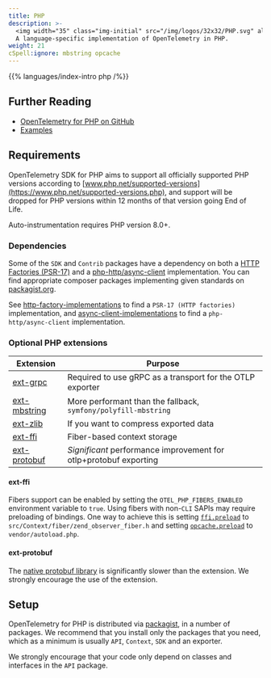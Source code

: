 ```yaml
---
title: PHP
description: >-
  <img width="35" class="img-initial" src="/img/logos/32x32/PHP.svg" alt="PHP">
  A language-specific implementation of OpenTelemetry in PHP.
weight: 21
cSpell:ignore: mbstring opcache
---
```


{{% languages/index-intro php /%}}

## Further Reading

- [OpenTelemetry for PHP on GitHub](https://github.com/open-telemetry/opentelemetry-php)
- [Examples](https://github.com/open-telemetry/opentelemetry-php/tree/main/examples)

## Requirements

OpenTelemetry SDK for PHP aims to support all officially supported PHP versions
according to
[www.php.net/supported-versions](https://www.php.net/supported-versions.php),
and support will be dropped for PHP versions within 12 months of that version
going End of Life.

Auto-instrumentation requires PHP version 8.0+.

### Dependencies

Some of the `SDK` and `Contrib` packages have a dependency on both a
[HTTP Factories (PSR-17)](https://www.php-fig.org/psr/psr-17/) and a
[php-http/async-client](https://docs.php-http.org/en/latest/clients.html)
implementation. You can find appropriate composer packages implementing given
standards on [packagist.org](https://packagist.org/).

See
[http-factory-implementations](https://packagist.org/providers/psr/http-factory-implementation)
to find a `PSR-17 (HTTP factories)` implementation, and
[async-client-implementations](https://packagist.org/providers/php-http/async-client-implementation)
to find a `php-http/async-client` implementation.

### Optional PHP extensions

| Extension                                                                 | Purpose                                                           |
| ------------------------------------------------------------------------- | ----------------------------------------------------------------- |
| [ext-grpc](https://github.com/grpc/grpc/tree/master/src/php)              | Required to use gRPC as a transport for the OTLP exporter         |
| [ext-mbstring](https://www.php.net/manual/en/book.mbstring.php)           | More performant than the fallback, `symfony/polyfill-mbstring`    |
| [ext-zlib](https://www.php.net/manual/en/book.zlib.php)                   | If you want to compress exported data                             |
| [ext-ffi](https://www.php.net/manual/en/book.ffi.php)                     | Fiber-based context storage                                       |
| [ext-protobuf](https://github.com/protocolbuffers/protobuf/tree/main/php) | _Significant_ performance improvement for otlp+protobuf exporting |

#### ext-ffi

Fibers support can be enabled by setting the `OTEL_PHP_FIBERS_ENABLED`
environment variable to `true`. Using fibers with non-`CLI` SAPIs may require
preloading of bindings. One way to achieve this is setting
[`ffi.preload`](https://www.php.net/manual/en/ffi.configuration.php#ini.ffi.preload)
to `src/Context/fiber/zend_observer_fiber.h` and setting
[`opcache.preload`](https://www.php.net/manual/en/opcache.preloading.php) to
`vendor/autoload.php`.

#### ext-protobuf

The [native protobuf library](https://packagist.org/packages/google/protobuf) is
significantly slower than the extension. We strongly encourage the use of the
extension.

## Setup

OpenTelemetry for PHP is distributed via
[packagist](https://packagist.org/packages/open-telemetry/), in a number of
packages. We recommend that you install only the packages that you need, which
as a minimum is usually `API`, `Context`, `SDK` and an exporter.

We strongly encourage that your code only depend on classes and interfaces in
the `API` package.

